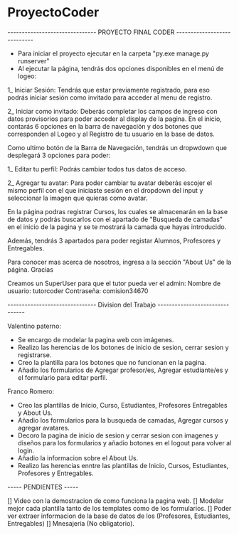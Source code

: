 # ProyectoCoder
------------------------------- PROYECTO FINAL CODER ---------------------------- 

- Para iniciar el proyecto ejecutar en la carpeta "py.exe manage.py runserver"
- Al ejecutar la página, tendrás dos opciones disponibles en el menú de logeo:

1_ Iniciar Sesión: Tendrás que estar previamente registrado, para eso podrás
iniciar sesión como invitado para acceder al menu de registro.

2_ Iniciar como invitado: Deberás completar los campos de ingreso con datos 
provisorios para poder acceder al display de la pagina. En el inicio, contarás
6 opciones en la barra de navegación y dos botones que corresponden al Logeo
y al Registro de tu usuario en la base de datos.

Como ultimo botón de la Barra de Navegación, tendrás un dropwdown que desplegará
3 opciones para poder:

1_ Editar tu perfil: Podrás cambiar todos tus datos de acceso.

2_ Agregar tu avatar: Para poder cambiar tu avatar deberás escojer el mismo perfil
con el que iniciaste sesión en el dropdown del input y seleccionar la imagen que
quieras como avatar.

En la página podras registrar Cursos, los cuales se almacenarán en la base de datos 
y podrás buscarlos con el apartado de "Busqueda de camadas" en el inicio de la pagina
y se te mostrará la camada que hayas introducido. 

Además, tendrás 3 apartados para poder registar Alumnos, Profesores y Entregables.

Para conocer mas acerca de nosotros, ingresa a la sección "About Us" de la página.
Gracias

Creamos un SuperUser para que el tutor pueda ver el admin: 
Nombre de usuario: tutorcoder
Contraseña: comision34670


------------------------------- Division del Trabajo -------------------------------

Valentino paterno:

- Se encargo de modelar la pagina web con imágenes.
- Realizo las herencias de los botones de inicio de sesion, cerrar sesion y registrarse.
- Creo la plantilla para los botones que no funcionan en la pagina.
- Añadio los formularios de Agregar profesor/es, Agregar estudiante/es y el formulario para editar perfil.

Franco Romero:

- Creo las plantillas de Inicio, Curso, Estudiantes, Profesores Entregables y About Us.
- Añadio los formularios para la busqueda de camadas, Agregar cursos y agregar avatares.
- Decoro la pagina de inicio de sesion y cerrar sesion con imagenes y diseños para los formularios y añadio botones en el   logout para volver al login.
- Añadio la informacion sobre el About Us.
- Realizo las herencias enntre las plantillas de Inicio, Cursos, Estudiantes, Profesores y Entregables.



----- PENDIENTES -----

[] Video con la demostracion de como funciona la pagina web.
[] Modelar mejor cada plantilla tanto de los templates como de los formularios.
[] Poder ver extraer informacion de la base de datos de los (Profesores, Estudiantes, Entregables)
[] Mnesajeria (No obligatorio).



